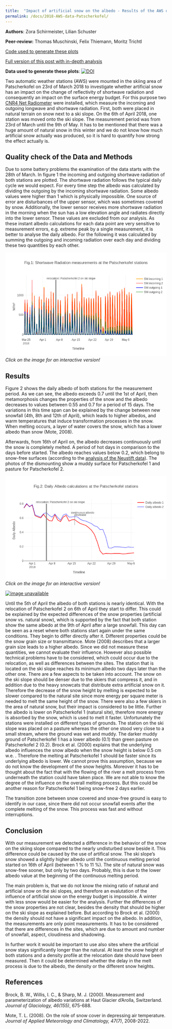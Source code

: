 ```yaml
---
title:  "Impact of artificial snow on the albedo - Results of the AWS data on Patscherkofel"
permalink: /docs/2018-AWS-data-Patscherkofel/
---
```


**Authors**: Zora Schirmeister, Lilian Schuster

**Peer-review:** Thomas Muschinski, Felix Thiemann, Moritz Trichtl

[Code used to generate these plots](https://github.com/transparency-lecture/transparency-lecture.github.io/blob/master/_docs/code/patscherkofel_prefinalversion_lowmemory.ipynb)

[Full version of this post with in-depth analysis](/docs/code/patscherkofel_aws/)

**Data used to generate these plots**:
[![DOI](https://zenodo.org/badge/DOI/10.5281/zenodo.1264686.svg)](https://doi.org/10.5281/zenodo.1264686)


Two automatic weather stations (AWS) were mounted in the skiing area of Patscherkofel on 23rd of
March 2018 to investigate whether artificial snow has an impact on the change of reflectivity of
shortwave radiation and consequently an impact on the surface energy budget. For this purpose two [CNR4 Net
Radiometer](https://www.campbellsci.de/cnr4) were installed, which measure the incoming and outgoing
longwave and shortwave radiation.
First, both were placed in natural terrain on snow next to a ski slope. On the 6th of April 2018,
one station was moved onto the ski slope. The measurement period was from 23rd of March until the 9th
of May. It has to be mentioned that there was a huge amount of natural snow in this winter and we do
not know how much artificial snow actually was produced, so it is hard to quantify how strong the
effect actually is.

## Quality check of the Data and Methods

Due to some battery problems the examination of the data starts with the 28th of March. In figure 1
the incoming and outgoing shortwave radiation of both stations are plotted. The shortwave radiation
follows the typical daily cycle we would expect. For every time step the albedo was calculated by
dividing the outgoing by the incoming shortwave radiation. Some albedo values were higher than 1 which
is physically impossible. One source of error are disturbances of the upper sensor, which was sometimes
covered by snow. Additionally, the lower sensor receives more shortwave radiation in the morning when
the sun has a low elevation angle and radiates directly into the lower sensor. These values are excluded
from our analysis. As these
instant albedo calculations for each data point are very sensitive to measurement errors, e.g. extreme
peak by a single measurement, it is better to analyse the daily albedo. For the following it was
calculated by summing the outgoing and incoming radiation over each day and dividing these two
quantities by each other.

[![image unavailable](/img/posts/results_AWS/SW_final.png)](/img/posts/results_AWS/Patscherkofel_plotly_SW_figure1.html)
*Click on the image for an interactive version!*


## Results

Figure 2 shows the daily albedo of both stations for the measurement period. As we can see, the albedo
exceeds 0.7 until the 1st of April, then metamorphosis changes the properties of the snow and the albedo
decreases to values between 0.55 and 0.7 for a period of 15 days. The variations in this time span can be
explained by the change between new snowfall (4th, 8th and 12th of April), which leads to higher albedos,
and warm temperatures that induce transformation processes in the snow.  When melting occurs, a layer of
water covers the snow, which has a lower albedo than snow (Mote, 2008).

Afterwards, from 16th of April on,
the albedo decreases continuously until the snow is completely melted. A period of hot days in
comparison to the days before started. The albedo reaches values below 0.2, which belong to snow-free
surfaces (according to the [analysis of the Neustift data](/docs/2018-Neustift/)).
The photos of the dismounting show a muddy surface for Patscherkofel 1 and pasture for Patscherkofel 2.

[![image unavailable](/img/posts/results_AWS/albedo_final.png)](/img/posts/results_AWS/Patscherkofel_plotly_dailyalbedo_figure2.html)
*Click on the image for an interactive version!*

[![image unavailable](/img/posts/results_AWS/dismounting.jpg)](/img/posts/results_AWS/dismounting.jpg)

Until the 5th of April the albedo of both stations is nearly identical. With the relocation of Patscherkofel 2
on 6th of April they start to differ. This could be explained by the expected differences of the snow
properties (artificial snow vs. natural snow), which is supported by the fact that both station show the
same albedo at the 9th of April after a large snowfall. This day can be seen as a reset where both stations
start again under the same conditions. They begin to differ directly after it. Different properties could be
the snow grain size or transmittance. Mote (2008) describes that a larger grain size leads to a higher
albedo. Since we did not measure these quantities, we cannot evaluate their influence.  However also possible
technical problems have to be considered, which could occur due to the relocation, as well as differences
between the sites. The station that is located on the ski slope reaches its minimum albedo two days later than
the other one. There are a few aspects to be taken into account. The snow on the ski slope should be denser
due to the skiers that compress it, and in addition due to the heavy snowcats that distribute extra artificial
snow on it. Therefore the decrease of the snow height by melting is expected to be slower compared to the natural
site since more energy per square meter is needed to melt the same height of the snow. There
were also a few skiers in the area of natural snow, but their impact is considered to be little. Further the
albedo is lower on Patscherkofel 1 (natural site), therefore more energy is absorbed by the snow, which is
used to melt it faster. Unfortunately the stations were installed on different types of grounds. The station
on the ski slope was placed on a pasture whereas the other one stood very close to a small stream, where the
ground was wet and muddy. The darker muddy ground of Patscherkofel 1 has a lower albedo (0.1) than green
pasture on Patscherkofel 2 (0.2). Brock et al. (2000) explains that the underlying albedo influences the
snow albedo when the snow height is below 0.5 cm w.e. . Therefore the melting at Patscherkofel 1 should be
faster since its underlying albedo is lower. We cannot prove this assumption, because we do not know the
development of the snow heights. Moreover it has to be thought about the fact that with the flowing of
the river a melt process from underneath the station could have taken place. We are not
able to know the degree of the influence on the overall melting process. But this could be another reason for
Patscherkofel 1 being snow-free 2 days earlier.

The transition zone between snow covered and snow-free ground is easy to identify in our case, since there
did not occur snowfall events after the complete melting of the snow. This process was fast and without
interruptions.

## Conclusion

With our measurement we detected a difference in the behavior of the snow on the skiing slope compared to the
nearly undisturbed snow beside it. This difference could be caused by the use of artifical snow. The ski slope’s
snow showed a slightly higher albedo until the continuous melting period started on 16th of April (between 1 % to 11 %).
The site of natural snow was snow-free sooner, but only by two days. Probably, this is due to the lower albedo value at
the beginning of the continuous melting period.

The main problem is, that we do not know the mixing ratio of natural and artificial snow on the ski slopes,
and therefore an evalutation of the influence of artificial snow on the energy budget is impossible. A winter with
less snow would be easier for the analysis. Further the differences of the snow properties are not clear,
besides the density that should be higher on the ski slope as explained before. But according to Brock et
al. (2000) the density should not have a significant impact on the albedo. In addition, the measurements
are only point measurements. It has to be considered that there are differences in the sites, which are
due to amount and number of snowfall, aspect, cloudiness and shadowing.

In further work it would be important to use also sites where the artificial snow stays significantly longer
than the natural. At least the snow height of both stations and a density profile at the relocation date
should have been measured. Then it could be determined whether the delay in the melt process is due to
the albedo, the density or the different snow heights.

## References

Brock, B. W., Willis, I. C., & Sharp, M. J. (2000). Measurement and parameterization of albedo variations at
Haut Glacier d’Arolla, Switzerland. *Journal of Glaciology, 46(155)*, 675-688.

Mote, T. L. (2008). On the role of snow cover in depressing air temperature.
*Journal of Applied Meteorology and Climatology, 47(7)*, 2008-2022.
